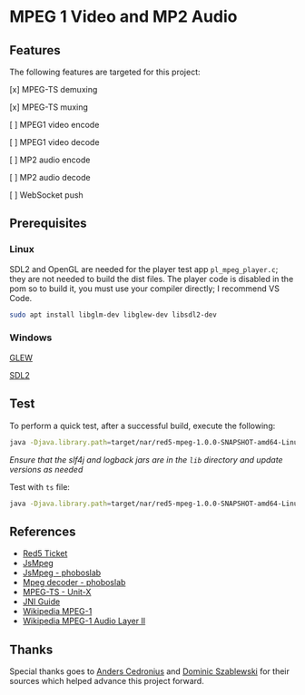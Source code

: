 # MPEG 1 Video and MP2 Audio

## Features

The following features are targeted for this project:

[x] MPEG-TS demuxing

[x] MPEG-TS muxing

[ ] MPEG1 video encode

[ ] MPEG1 video decode

[ ] MP2 audio encode

[ ] MP2 audio decode

[ ] WebSocket push

## Prerequisites

### Linux

SDL2 and OpenGL are needed for the player test app `pl_mpeg_player.c`; they are not needed to build the dist files. The player code is disabled in the pom so to build it, you must use your compiler directly; I recommend VS Code.

```sh
sudo apt install libglm-dev libglew-dev libsdl2-dev
```

### Windows

[GLEW](https://www.opengl.org/sdk/libs/GLEW/)

[SDL2](https://www.libsdl.org/download-2.0.php)

## Test

To perform a quick test, after a successful build, execute the following:

```sh
java -Djava.library.path=target/nar/red5-mpeg-1.0.0-SNAPSHOT-amd64-Linux-gpp-jni/lib/amd64-Linux-gpp/jni -cp target/lib/slf4j-api-1.7.25.jar:target/lib/logback-core-1.2.3.jar:target/lib/logback-classic-1.2.3.jar:target/red5-mpeg-1.0.0-SNAPSHOT.jar org.red5.mpeg.Main TestRun testBytes
```

_Ensure that the slf4j and logback jars are in the `lib` directory and update versions as needed_

Test with `ts` file:

```sh
java -Djava.library.path=target/nar/red5-mpeg-1.0.0-SNAPSHOT-amd64-Linux-gpp-jni/lib/amd64-Linux-gpp/jni -cp target/lib/slf4j-api-1.7.25.jar:target/lib/logback-core-1.2.3.jar:target/lib/logback-classic-1.2.3.jar:target/red5-mpeg-1.0.0-SNAPSHOT.jar org.red5.mpeg.Main TestRun src/main/resources/bars.ts
```

## References

 * [Red5 Ticket](https://github.com/Red5/red5-server/issues/283)
 * [JsMpeg](https://jsmpeg.com/)
 * [JsMpeg - phoboslab](https://github.com/phoboslab/jsmpeg)
 * [Mpeg decoder - phoboslab](https://github.com/phoboslab/pl_mpeg)
 * [MPEG-TS - Unit-X](https://github.com/Unit-X/mpegts)
 * [JNI Guide](https://devarea.com/java-and-cc-jni-guide/)
 * [Wikipedia MPEG-1](https://en.wikipedia.org/wiki/MPEG-1)
 * [Wikipedia MPEG-1 Audio Layer II](https://en.wikipedia.org/wiki/MPEG-1_Audio_Layer_II)

## Thanks

Special thanks goes to [Anders Cedronius](https://github.com/andersc) and [Dominic Szablewski](https://github.com/phoboslab) for their sources which helped advance this project forward.
